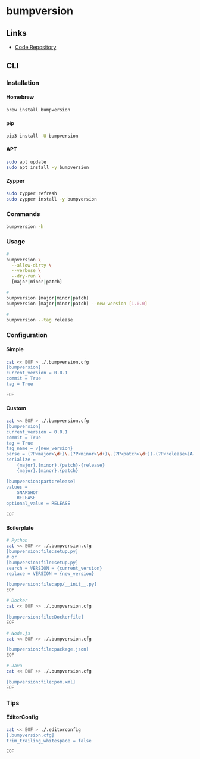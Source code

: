 # bumpversion

## Links

- [Code Repository](https://github.com/peritus/bumpversion)

## CLI

### Installation

#### Homebrew

```sh
brew install bumpversion
```

#### pip

```sh
pip3 install -U bumpversion
```

#### APT

```sh
sudo apt update
sudo apt install -y bumpversion
```

#### Zypper

```sh
sudo zypper refresh
sudo zypper install -y bumpversion
```

### Commands

```sh
bumpversion -h
```

### Usage

```sh
#
bumpversion \
  --allow-dirty \
  --verbose \
  --dry-run \
  [major|minor|patch]

#
bumpversion [major|minor|patch]
bumpversion [major|minor|patch] --new-version [1.0.0]

#
bumpversion --tag release
```

<!--
#
bumpversion release
bumpversion snapshot
-->

### Configuration

#### Simple

```sh
cat << EOF > ./.bumpversion.cfg
[bumpversion]
current_version = 0.0.1
commit = True
tag = True

EOF
```

#### Custom

```sh
cat << EOF > ./.bumpversion.cfg
[bumpversion]
current_version = 0.0.1
commit = True
tag = True
tag_name = v{new_version}
parse = (?P<major>\d+)\.(?P<minor>\d+)\.(?P<patch>\d+)(-(?P<release>[A-Z]+))?
serialize =
	{major}.{minor}.{patch}-{release}
	{major}.{minor}.{patch}

[bumpversion:part:release]
values =
	SNAPSHOT
	RELEASE
optional_value = RELEASE

EOF
```

#### Boilerplate

```sh
# Python
cat << EOF >> ./.bumpversion.cfg
[bumpversion:file:setup.py]
# or
[bumpversion:file:setup.py]
search = VERSION = {current_version}
replace = VERSION = {new_version}

[bumpversion:file:app/__init__.py]
EOF

# Docker
cat << EOF >> ./.bumpversion.cfg

[bumpversion:file:Dockerfile]
EOF

# Node.js
cat << EOF >> ./.bumpversion.cfg

[bumpversion:file:package.json]
EOF

# Java
cat << EOF >> ./.bumpversion.cfg

[bumpversion:file:pom.xml]
EOF
```

### Tips

#### EditorConfig

```sh
cat << EOF > ./.editorconfig
[.bumpversion.cfg]
trim_trailing_whitespace = false

EOF
```

